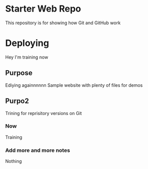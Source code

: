 # Starter Web Repo

This repository is for showing how Git and GitHub work
# Deploying
Hey I'm training now
## Purpose
Ediying againnnnnn
Sample website with plenty of files for demos
## Purpo2
Trining for reprisitory versions on Git
### Now
Training
### Add more and more notes
Nothing